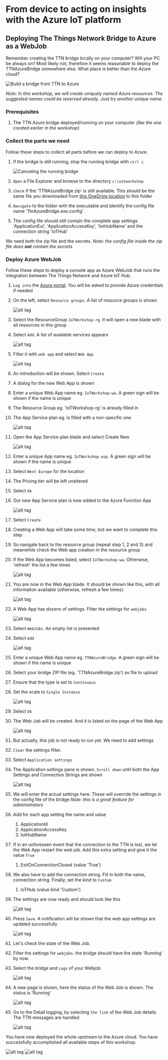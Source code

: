 # From device to acting on insights with the Azure IoT platform 
## Deploying The Things Network Bridge to Azure as a WebJob

Remember creating the TTN bridge locally on your computer? Will your PC be always on? Most likely not, therefore it seems reasonable to deploy the TTNAzureBridge somewhere else. What place is better than the Azure cloud?

![Build a bridge from TTN to Azure](img/msft/Picture08-build-a-bridge-frm-ttn-to-azure.png)

*Note: In this workshop, we will create uniquely named Azure resources. The suggested names could be reserved already. Just try another unique name.*

### Prerequisites

1. The TTN Azure bridge deployed/running on your computer _(like the one created earlier in the workshop)_

### Collect the parts we need

Follow these steps to collect all parts before we can deploy to Azure.

1. If the bridge is still running, stop the running bridge with `ctrl c`.
    
    ![Canceling the running bridge](img/webjob/bridge-cancelation.png)

2. `Open` a File Explorer and browse to the directory `c:\iotworkshop`. 
3. `Check` if the 'TTNAzureBridge.zip' is still available. This should be the same file you downloaded from [this OneDrive location](https://1drv.ms/f/s!At-2dMPHYH4-kP0ENT3ieMCvJPxeKA) to this folder
4. `Navigate` to the folder with the executable and identify the config file name 'TtnAzureBridge.exe.config'
5. The config file should still contain the complete app settings 'ApplicationEui', 'ApplicationAccessKey', 'IotHubName' and the connection string 'IoTHub'

We need both the zip file and the secrets. *Note: the config file inside the zip file does **not** contain the secrets*

### Deploy Azure WebJob

Follow these steps to deploy a console app as Azure WebJob that runs the integration between The Things Network and Azure IoT Hub.

1. `Log into` the [Azure portal](https://portal.azure.com/). You will be asked to provide Azure credentials if needed
2. On the left, select `Resource groups`. A list of resource groups is shown

    ![alt tag](img/azure-resource-groups.png)

3. Select the ResourceGroup `IoTWorkshop-rg`. It will open a new blade with all resources in this group

4. Select `Add`. A list of available services appears

    ![alt tag](img/azure-portal-add.png)

5. Filter it with `web app` and select `Web App`

    ![alt tag](img/azure-filter-web-app.png)

6. An introduction will be shown. Select `Create`
7. A dialog for the new Web App is shown
8. Enter a unique Web App name eg. `IoTWorkshop-wa`. A green sign will be shown if the name is unique
9. The Resource Group eg. 'IoTWorkshop-rg' is already filled in
10. The App Service plan eg. is filled with a non-specific one

    ![alt tag](img/webjob/webapp-creation.png)

11. Open the App Service plan blade and select Create New

    ![alt tag](img/azure-asp-create.png)

12. Enter a unique App name eg. `IoTWorkshop-asp`. A green sign will be shown if the name is unique
13. Select `West Europe` for the location
14. The Pricing tier will be left unaltered
15. Select `Ok`
16. Our new App Service plan is now added to the Azure Function App

    ![alt tag](img/webjob/webapp-created.png)

17. Select `Create`
18. Creating a Web App will take some time, but we want to complete this step
19. So navigate back to the resource group (repeat step 1, 2 and 3) and meanwhile check the Web app creation in the resource group
20. If the Web App becomes listed, select `IoTWorkshop-wa`. Otherwise, 'refresh' the list a few times

    ![alt tag](img/azure-portal-refresh.png)

21. You are now in the Web App blade. It should be shown like this, with all information available (otherwise, refresh a few times):

    ![alt tag](img/webjob/webapp-pane.png)

22. A Web App has dozens of settings. Filter the settings for `webjobs`

    ![alt tag](img/webjob/webapp-pane-filter.png)

23. Select `WebJobs`. An empty list is presented
24. Select `Add`

    ![alt tag](img/azure-portal-add.png)

25. Enter a unique Web App name eg. `TTNAzureBridge`. A green sign will be shown if the name is unique
26. Select your bridge ZIP file (eg. 'TTNAzureBridge.zip') as file to upload
27. Ensure that the type is set to `Continuous`
28. Set the scale to `Single Instance`

    ![alt tag](img/webjob/azure-web-job-add.png)

29. Select `Ok`
30. The Web Job will be created. And it is listed on the page of the Web App

    ![alt tag](img/webjob/azure-web-job-starting.png)

31. But actually, this job is not ready to run yet. We need to add settings
32. `Clear` the settings filter. 
33. Select `Application settings`
34. The Application settings pane is shown. `Scroll down` until both the App Settings and Connection Strings are shown

    ![alt tag](img/webjob/azure-web-job-app-settings.png)

35. We will enter the actual settings here. These will override the settings in the config file of the bridge *Note: this is a great feature for administrators*
36. Add for each app setting the name and value
    1. ApplicationId
    2. ApplicationAccessKey
    2. IotHubName
37. If in an unforeseen event that the connection to the TTN is lost, we let the Web App restart the web job. Add this extra setting and give it the value `True` 
    1. ExitOnConnectionClosed (value 'True')  
38. We also have to add the connection string. Fill in both the name, connection string. Finally, set the kind to `Custom`
    1. IoTHub (value kind 'Custom')
39. The settings are now ready and should look like this

    ![alt tag](img/webjob/azure-web-job-app-settings-ready.png)

40. Press `Save`. A notification will be shown that the web app settings are updated successfully

    ![alt tag](img/azure-portal-save.png)

41. Let's check the state of the Web Job. 
42. Filter the settings for `webjobs`. the bridge should have the state 'Running' by now.
43. Select the bridge and `Logs` of your Webjob

    ![alt tag](img/bridge-list-web-job-logs.png)

44. A new page is shown, here the status of the Web Job is shown. The status is 'Running'

    ![alt tag](img/webjob/webapp-job-running.png)

45. Go to the Detail logging, by selecting `the link` of the Web Job details. The TTN messages are handled 

    ![alt tag](img/webjob/webapp-job-logging.png)

You have now deployed the whole upstream to the Azure cloud. You have successfully accomplished all available steps of this workshop.

![alt tag](img/logos/microsoft.jpg) ![alt tag](img/logos/atos.png)